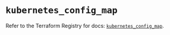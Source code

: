 # `kubernetes_config_map`

Refer to the Terraform Registry for docs: [`kubernetes_config_map`](https://registry.terraform.io/providers/hashicorp/kubernetes/2.29.0/docs/resources/config_map).

